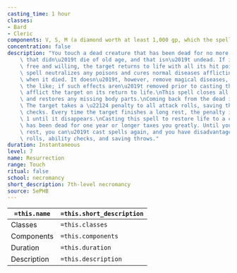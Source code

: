 ```yaml
---
casting_time: 1 hour
classes:
- Bard
- Cleric
components: V, S, M (a diamond worth at least 1,000 gp, which the spell consumes)
concentration: false
description: "You touch a dead creature that has been dead for no more than a century,\
    \ that didn\u2019t die of old age, and that isn\u2019t undead. If its soul is\
    \ free and willing, the target returns to life with all its hit points.\nThis\
    \ spell neutralizes any poisons and cures normal diseases afflicting the creature\
    \ when it died. It doesn\u2019t, however, remove magical diseases, curses, and\
    \ the like; if such effects aren\u2019t removed prior to casting the spell, they\
    \ afflict the target on its return to life.\nThis spell closes all mortal wounds\
    \ and restores any missing body parts.\nComing back from the dead is an ordeal.\
    \ The target takes a \u22124 penalty to all attack rolls, saving throws, and ability\
    \ checks. Every time the target finishes a long rest, the penalty is reduced by\
    \ 1 until it disappears.\nCasting this spell to restore life to a creature that\
    \ has been dead for one year or longer taxes you greatly. Until you finish a long\
    \ rest, you can\u2019t cast spells again, and you have disadvantage on all attack\
    \ rolls, ability checks, and saving throws."
duration: Instantaneous
level: 7
name: Resurrection
range: Touch
ritual: false
school: necromancy
short_description: 7th-level necromancy
source: 5ePHB
---
```


| `=this.name` | `=this.short_description` |
| ------------ | ------------------------- |
| Classes      | `=this.classes`           |
| Components   | `=this.components`        |
| Duration     | `=this.duration`          |
| Description  | `=this.description`       |